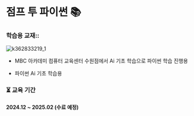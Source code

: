 
# 점프 투 파이썬 📚

### 학습용 교재::
![k362833219_1](https://github.com/user-attachments/assets/0be10c0a-51c4-4975-8e2a-ce46b79815dd)



*  MBC 아카데미 컴퓨터 교육센터 수원점에서 Ai 기초 학습으로 파이썬 학습 진행용

*  파이썬 Ai 기초 학습용

### ⏳ 교육 기간  
#### 2024.12 ~ 2025.02 (수료 예정)
